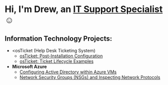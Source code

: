 <h1>Hi, I'm Drew, an <a href="https://linkedin.com/in/amorel47">IT Support Specialist</a>☺</h1>

<h2> Information Technology Projects:</h2>

- <osTicket (Help Desk Ticketing System)</b>
  - [osTicket: Post-Installation Configuration](https://github.com/amorel47/post-install-config)
  - [osTicket: Ticket Lifecycle Examples](https://github.com/amorel47/ticket-lifecycle)
- <b>Microsoft Azure</b>
  - [Configuring Active Directory within Azure VMs](https://github.com/amorel47/configure-ad)
  - [Network Security Groups (NSGs) and Inspecting Network Protocols](https://github.com/amorel47/azure-network-protocols)

